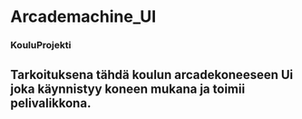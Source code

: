 # Arcademachine_UI

### KouluProjekti
## Tarkoituksena tähdä koulun arcadekoneeseen Ui joka käynnistyy koneen mukana ja toimii pelivalikkona.
